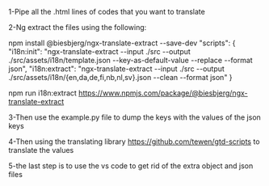 1-Pipe all the .html lines of codes that you want to translate

2-Ng extract the files using the following:

npm install @biesbjerg/ngx-translate-extract --save-dev
"scripts": {
  "i18n:init": "ngx-translate-extract --input ./src --output ./src/assets/i18n/template.json --key-as-default-value --replace --format json",
  "i18n:extract": "ngx-translate-extract --input ./src --output ./src/assets/i18n/{en,da,de,fi,nb,nl,sv}.json --clean --format json"
}

npm run i18n:extract
https://www.npmjs.com/package/@biesbjerg/ngx-translate-extract

3-Then use the example.py file to dump the keys with the values of the json keys

4-Then using the translating library https://github.com/tewen/gtd-scripts to translate the values

5-the last step is to use the vs code to get rid of the extra object and json files
